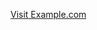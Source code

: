 <!DOCTYPE html>
<html lang="en">
<head>
  <meta charset="UTF-8">
  <meta name="viewport" content="width=device-width, initial-scale=1.0">
  <title>Link Modification</title>
</head>
<body>

  <a href="https://www.example.com" id="myLink">Visit Example.com</a>

  <script>
    // Function to open a link in a new tab
    function openInNewTab(url) {
      window.open(url, '_blank');
    }

    // Function to modify the appearance of a link
    function modifyLinkAppearance() {
      var link = document.getElementById('myLink');

      // Change the text content and style of the link
      link.textContent = 'New Text';
      link.style.color = 'red';
      link.style.textDecoration = 'underline';
    }

    // Example: Open the link in a new tab after 2 seconds and modify its appearance
    setTimeout(function() {
      openInNewTab('https://www.example.com');
      modifyLinkAppearance();
    }, 2000);
  </script>

</body>
</html>
